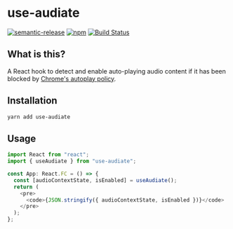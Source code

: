 # use-audiate

[![semantic-release](https://img.shields.io/badge/%20%20%F0%9F%93%A6%F0%9F%9A%80-semantic--release-e10079.svg)](https://github.com/semantic-release/semantic-release) [![npm](https://img.shields.io/npm/v/use-audiate)](https://www.npmjs.com/package/use-audiate) [![Build Status](https://travis-ci.org/dzucconi/use-audiate.svg?branch=master)](https://travis-ci.org/dzucconi/use-audiate)

## What is this?

A React hook to detect and enable auto-playing audio content if it has been blocked by [Chrome's autoplay policy](https://developers.google.com/web/updates/2017/09/autoplay-policy-changes).

## Installation

```bash
yarn add use-audiate
```

## Usage

```javascript
import React from "react";
import { useAudiate } from "use-audiate";

const App: React.FC = () => {
  const [audioContextState, isEnabled] = useAudiate();
  return (
    <pre>
      <code>{JSON.stringify({ audioContextState, isEnabled })}</code>
    </pre>
  );
};
```

